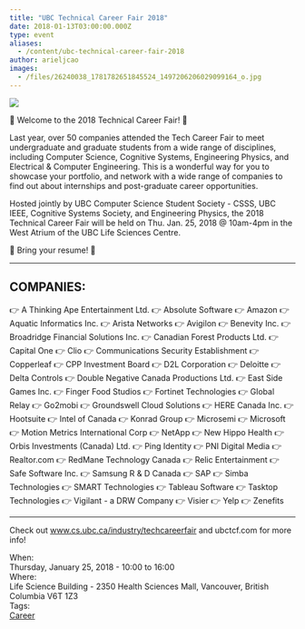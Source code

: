 ```yaml
---
title: "UBC Technical Career Fair 2018"
date: 2018-01-13T03:00:00.000Z
type: event
aliases:
  - /content/ubc-technical-career-fair-2018
author: arieljcao
images:
  - /files/26240038_1781782651845524_1497206206029099164_o.jpg
---
```


<div class="field field-name-body field-type-text-with-summary field-label-hidden"><div class="field-items"><div class="field-item even"><p><img src="https://ubccsss.org/files/26240038_1781782651845524_1497206206029099164_o.jpg" style="max-width: 100%"></p>

<p>&#x1F389; Welcome to the 2018 Technical Career Fair! &#x1F389;</p>

<p>Last year, over 50 companies attended the Tech Career Fair to meet undergraduate and graduate students from a wide range of disciplines, including Computer Science, Cognitive Systems, Engineering Physics, and Electrical &amp; Computer Engineering. This is a wonderful way for you to showcase your portfolio, and network with a wide range of companies to find out about internships and post-graduate career opportunities.</p>

<p>Hosted jointly by UBC Computer Science Student Society - CSSS, UBC IEEE, Cognitive Systems Society, and Engineering Physics, the 2018 Technical Career Fair will be held on Thu. Jan. 25, 2018 @ 10am-4pm in the West Atrium of the UBC Life Sciences Centre.</p>

<p>&#x1F4E9; Bring your resume! &#x1F4E9;</p>

<hr>

<h2>COMPANIES:</h2>

<p>&#x1F449; A Thinking Ape Entertainment Ltd.
&#x1F449; Absolute Software
&#x1F449; Amazon
&#x1F449; Aquatic Informatics Inc.
&#x1F449; Arista Networks
&#x1F449; Avigilon
&#x1F449; Benevity Inc.
&#x1F449; Broadridge Financial Solutions Inc.
&#x1F449; Canadian Forest Products Ltd.
&#x1F449; Capital One
&#x1F449; Clio
&#x1F449; Communications Security Establishment
&#x1F449; Copperleaf
&#x1F449; CPP Investment Board
&#x1F449; D2L Corporation
&#x1F449; Deloitte
&#x1F449; Delta Controls
&#x1F449; Double Negative Canada Productions Ltd.
&#x1F449; East Side Games Inc.
&#x1F449; Finger Food Studios
&#x1F449; Fortinet Technologies
&#x1F449; Global Relay
&#x1F449; Go2mobi
&#x1F449; Groundswell Cloud Solutions
&#x1F449; HERE Canada Inc.
&#x1F449; Hootsuite
&#x1F449; Intel of Canada
&#x1F449; Konrad Group
&#x1F449; Microsemi
&#x1F449; Microsoft
&#x1F449; Motion Metrics International Corp
&#x1F449; NetApp
&#x1F449; New Hippo Health
&#x1F449; Orbis Investments (Canada) Ltd.
&#x1F449; Ping Identity
&#x1F449; PNI Digital Media
&#x1F449; Realtor.com
&#x1F449; RedMane Technology Canada
&#x1F449; Relic Entertainment
&#x1F449; Safe Software Inc.
&#x1F449; Samsung R &amp; D Canada
&#x1F449; SAP
&#x1F449; Simba Technologies
&#x1F449; SMART Technologies
&#x1F449; Tableau Software
&#x1F449; Tasktop Technologies
&#x1F449; Vigilant - a DRW Company
&#x1F449; Visier
&#x1F449; Yelp
&#x1F449; Zenefits</p>

<hr>

<p>Check out <a href="http://www.cs.ubc.ca/industry/techcareerfair">www.cs.ubc.ca/industry/techcareerfair</a> and ubctcf.com for more info!</p>
</div></div></div><div class="field field-name-field-dates field-type-datetime field-label-above"><div class="field-label">When:&#xA0;</div><div class="field-items"><div class="field-item even"><span class="date-display-single">Thursday, January 25, 2018 - <span class="date-display-range"><span class="date-display-start">10:00</span> to <span class="date-display-end">16:00</span></span></span></div></div></div><div class="field field-name-field-location field-type-text field-label-above"><div class="field-label">Where:&#xA0;</div><div class="field-items"><div class="field-item even">Life Science Building - 2350 Health Sciences Mall, Vancouver, British Columbia V6T 1Z3</div></div></div>    <footer>
    <div class="field field-name-field-tags field-type-taxonomy-term-reference field-label-above"><div class="field-label">Tags:&#xA0;</div><div class="field-items"><div class="field-item even"><a href="/career">Career</a></div></div></div>      </footer>